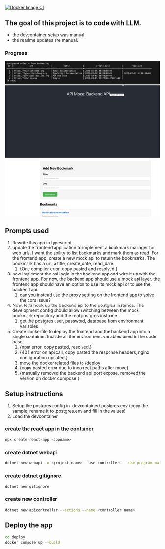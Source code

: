[![Docker Image CI](https://github.com/eklavyamirani/bookmarks-manager/actions/workflows/docker-image.yml/badge.svg)](https://github.com/eklavyamirani/bookmarks-manager/actions/workflows/docker-image.yml)

## The goal of this project is to code with LLM. 
 - the devcontainer setup was manual.
 - the readme updates are manual.

### Progress:
![Wired up to the DB](docs/images/db_snapshot.png)
![After adding backend API](docs/images/progress.png)

## Prompts used
1. Rewrite this app in typescript
2. update the frontend application to implement a bookmark manager for web urls. I want the ability to list bookmarks and mark them as read. For the frontend app, create a new mock api to return the bookmarks. The bookmark has a url, a title, create_date, read_date.
    1. {One compiler error. copy pasted and resolved.}
3. now implement the api logic in the backend app and wire it up with the frontend app. For now, the backend app should use a mock api layer. the frontend app should have an option to use its mock api or to use the backend api.
    1. can you instead use the proxy setting on the frontend app to solve the cors issue?
4. Now, let's hook up the backend api to the postgres instance. The development config should allow switching between the mock bookmark repository and the real postgres instance.
    1. get the postgres user, password, database from environment variables
5. Create dockerfile to deploy the frontend and the backend app into a single container. Include all the environment variables used in the code base.
    1. {npm error. copy pasted, resolved.}
    2. {404 error on api call, copy pasted the response headers, nginx configuration updated.}
    3. move the docker related files to /deploy
    4. {copy pasted error due to incorrect paths after move}
    5. {manually removed the backend api port expose. removed the version on docker compose.}

## Setup instructions
1. Setup the postgres config in .devcontainer/.postgres.env (copy the sample, rename it to .postgres.env and fill in the values)
2. Load the devcontainer

### create the react app in the container
```zsh
npx create-react-app <appname>
```

### create dotnet webapi
```zsh
dotnet new webapi -o <project_name> --use-controllers --use-program-main
```

### create dotnet gitignore
```zsh
dotnet new gitignore
```

### create new controller
```zsh
dotnet new apicontroller --actions --name <controller name>
```

## Deploy the app
```zsh
cd deploy
docker compose up --build
```

